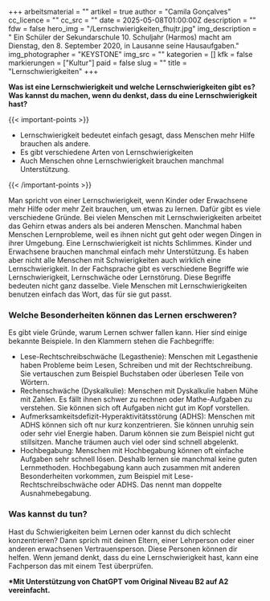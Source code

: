 +++
arbeitsmaterial = ""
artikel = true
author = "Camila Gonçalves"
cc_licence = ""
cc_src = ""
date = 2025-05-08T01:00:00Z
description = ""
fdw = false
hero_img = "/Lernschwierigkeiten_fhujtr.jpg"
img_description = "	Ein Schüler der Sekundarschule 10. Schuljahr (Harmos) macht am Dienstag, den 8. September 2020, in Lausanne seine Hausaufgaben."
img_photographer = "KEYSTONE"
img_src = ""
kategorien = []
kfk = false
markierungen = ["Kultur"]
paid = false
slug = ""
title = "Lernschwierigkeiten"
+++

**Was ist eine Lernschwierigkeit und welche Lernschwierigkeiten gibt es? Was kannst du machen, wenn du denkst, dass du eine Lernschwierigkeit hast?**

{{< important-points >}}

<ul>

<li>Lernschwierigkeit bedeutet einfach gesagt, dass Menschen mehr Hilfe brauchen als andere.
</li>

<li>Es gibt verschiedene Arten von Lernschwierigkeiten
</li>

<li>Auch Menschen ohne Lernschwierigkeit brauchen manchmal Unterstützung.
</li>

</ul>

{{< /important-points >}}

Man spricht von einer Lernschwierigkeit, wenn Kinder oder Erwachsene mehr Hilfe oder mehr Zeit brauchen, um etwas zu lernen. Dafür gibt es viele verschiedene Gründe. Bei vielen Menschen mit Lernschwierigkeiten arbeitet das Gehirn etwas anders als bei anderen Menschen. Manchmal haben Menschen Lernprobleme, weil es ihnen nicht gut geht oder wegen Dingen in ihrer Umgebung. Eine Lernschwierigkeit ist nichts Schlimmes. Kinder und Erwachsene brauchen manchmal einfach mehr Unterstützung. Es haben aber nicht alle Menschen mit Schwierigkeiten auch wirklich eine Lernschwierigkeit. In der Fachsprache gibt es verschiedene Begriffe wie Lernschwierigkeit, Lernschwäche oder Lernstörung. Diese Begriffe bedeuten nicht ganz dasselbe. Viele Menschen mit Lernschwierigkeiten benutzen einfach das Wort, das für sie gut passt.
 
### Welche Besonderheiten können das Lernen erschweren?

Es gibt viele Gründe, warum Lernen schwer fallen kann. Hier sind einige bekannte Beispiele. In den Klammern stehen die Fachbegriffe:
-	Lese-Rechtschreibschwäche (Legasthenie): Menschen mit Legasthenie haben Probleme beim Lesen, Schreiben und mit der Rechtschreibung. Sie vertauschen zum Beispiel Buchstaben oder überlesen Teile von Wörtern.
-	Rechenschwäche (Dyskalkulie): Menschen mit Dyskalkulie haben Mühe mit Zahlen. Es fällt ihnen schwer zu rechnen oder Mathe-Aufgaben zu verstehen. Sie können sich oft Aufgaben nicht gut im Kopf vorstellen.
-	Aufmerksamkeitsdefizit-Hyperaktivitätsstörung (ADHS): Menschen mit ADHS können sich oft nur kurz konzentrieren. Sie können unruhig sein oder sehr viel Energie haben. Darum können sie zum Beispiel nicht gut stillsitzen. Manche träumen auch viel oder sind schnell abgelenkt.
-	Hochbegabung: Menschen mit Hochbegabung können oft einfache Aufgaben sehr schnell lösen. Deshalb lernen sie manchmal keine guten Lernmethoden. Hochbegabung kann auch zusammen mit anderen Besonderheiten vorkommen, zum Beispiel mit Lese-Rechtschreibschwäche oder ADHS. Das nennt man doppelte Ausnahmebegabung.

### Was kannst du tun?

Hast du Schwierigkeiten beim Lernen oder kannst du dich schlecht konzentrieren? Dann sprich mit deinen Eltern, einer Lehrperson oder einer anderen erwachsenen Vertrauensperson. Diese Personen können dir helfen. Wenn jemand denkt, dass du eine Lernschwierigkeit hast, kann eine Fachperson das mit einem Test überprüfen.

**\*Mit Unterstützung von ChatGPT vom Original Niveau B2 auf A2 vereinfacht.**